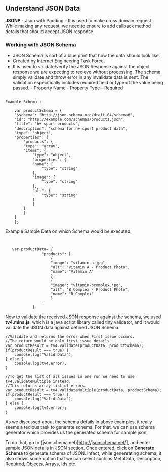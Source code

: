 ## Understand JSON Data


**JSONP** - Json with Padding
    -    It is used to make cross domain request. While making any request, we need to ensure to add callback method 
         details that should accept JSON response.


### Working with JSON Schema

-   JSON Schema is sort of a blue print that how the data should look like.
-   Created by Internet Engineering Task Force.
-   It is used to validate/verify the JSON Response against the object response we are expecting to recieve 
    without processing. The schema simply validate and throw error in any invalidate data is sent. The 
    validation especifically includes required field or type of the value being passed.
        - Property Name
        - Property Type
        - Required

```

Example Schema :

    var productSchema = {
    "$schema": "http://json-schema.org/draft-04/schema#",
    "id": "http://example.com/schemas/products.json",
    "title": "h+ sport products",
    "description": "schema for h+ sport product data",
    "type": "object",
    "properties": {
        "products": {
        "type": "array",
        "items": {
            "type": "object",
            "properties": {
            "name": {
                "type": "string"
            },
            "image": {
                "type": "string"
            },
            "alt": {
                "type": "string"
            }
            }
        }
        }
    }
    };
```

Example Sample Data on which Schema would be executed.

```


   var productData= {
                "products": [
                    {
                    "image": "vitamin-a.jpg",
                    "alt": "Vitamin A - Product Photo",
                    "name": "Vitamin A"
                    },
                    {
                    "image": "vitamin-bcomplex.jpg",
                    "alt": "B Complex - Product Photo",
                    "name": "B Complex"
                    }
                ]
            }
```

Now to validate the received JSON response against the schema, we used **tv4.mins.js**, which is a java script library called tiny validator, and it would validate the JSON data against defined JSON Schema.

```
//Validate and returns the error when First issue occurs.
//The return would be only first issue details
var productResult = tv4.validate(productData, productSchema);
if(productResult === true) {
    console.log("Valid Data");
} else {
    console.log(tv4.error);
} 

//To get the list of all issues in one run we need to use tv4.validateMultiple instead.
//This returns array list of errors.
var productResult = tv4.validateMultiple(productData, productSchema);
if(productResult === true) {
    console.log("Valid Data");
} else {
    console.log(tv4.error);
} 

```

As we discussed about the schema details in above examples, it really seems a tedious task to generate schema. For that, we can use schema generator which provides us the generated schema for sample json.

To do that, go to (jsonschema.net)[http://jsonschema.net/], and enter sample JSON details in JSON section. Once entered, click on **Generate Schema** to generate schema of JSON. Infact, while genenrating schema, it also shows some option that we can select such as MetaData, Description, Required, Objects, Arrays, Ids etc.
